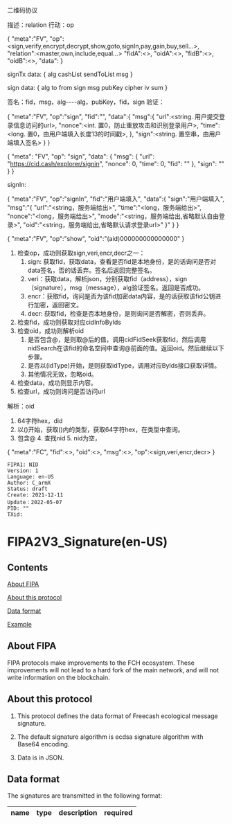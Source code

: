 二维码协议

描述：relation
行动：op

{
    "meta":"FV",
    "op":<sign,verify,encrypt,decrypt,show,goto,signIn,pay,gain,buy,sell...>,
    "relation":<master,own,include,equal...>
    "fidA":<>,
    "oidA":<>,
    "fidB":<>,
    "oidB":<>,
    "data":<Object>
}

signTx
    data:
    {
        alg
        cashList
        sendToList
        msg
    }

sign
    data:
    {
            alg
            to
            from
            sign
            msg
            pubKey
            cipher
            iv
            sum
    }

签名：fid，msg，alg----alg，pubKey，fid，sign
验证：

{
"meta":"FV",
"op":"sign",
"fid":"",
"data":{
"msg":{
"url":<string. 用户提交登录信息访问的url>,
"nonce":<int. 置0，防止重放攻击和识别登录用户>,
"time":<long. 置0，由用户端填入长度13的时间戳>,
},
"sign":<string. 置空串，由用户端填入签名>
}
}

{
"meta": "FV",
"op": "sign",
"data": {
"msg": {
"url": "https://cid.cash/explorer/signin",
"nonce": 0,
"time": 0,
"fid": ""
},
"sign": ""
}
}

signIn:

{
"meta":"FV",
"op":"signIn",
"fid":"用户端填入",
"data":{
    "sign":"用户端填入",
    "msg":"{
        "url":"<string，服务端给出>",
        "time":"<long，服务端给出>",
        "nonce":"<long，服务端给出>",
        "mode":"<string，服务端给出,省略默认自由登录>",
        "oid":"<string，服务端给出,省略默认请求登录url>"
        }"
    }
}

{
"meta":"FV",
"op":"show",
"oid":"(aid)000000000000000"
}



1. 检查op，成功则获取sign,veri,encr,decr之一：
   1. sign: 获取fid，获取data，查看是否fid是本地身份，是的话询问是否对data签名，否的话丢弃。签名后返回完整签名。
   2. veri：获取data，解析json，分别获取fid（address），sign（signature），msg（message），alg验证签名。返回是否成功。
   3. encr：获取fid，询问是否为该fid加密data内容，是的话获取该fid公钥进行加密，返回密文。
   4. decr: 获取fid，检查是否本地身份，是则询问是否解密，否则丢弃。
2. 检查fid，成功则获取对应cidInfoByIds
2. 检查oid，成功则解析oid
   1. 是否包含@，是则取@后的值，调用cidFidSeek获取fid，然后调用nidSearch在该fid的命名空间中查询@前面的值。返回oid。然后继续以下步骤。
   2. 是否以(idType)开始，是则获取idType，调用对应ByIds接口获取详情。
   3. 其他情况无效，忽略oid。
3. 检查data，成功则显示内容。
4. 检查url，成功则询问是否访问url

解析：oid
1. 64字符hex，did
2. 以()开始，获取()内的类型，获取64字符hex，在类型中查询。
3. 包含@
   4. 查找nid
   5. nid为空，

{
    "meta":"FC",
    "fid":<>,
    "oid":<>,
    "msg":<>,
    "op":<sign,veri,encr,decr>
}



```
FIPA1: NID
Version: 1
Language: en-US
Author: C_armX
Status: draft
Create: 2021-12-11
Update：2022-05-07
PID: ""
TXid: 
```

# FIPA2V3_Signature(en-US)

## Contents

[About FIPA](#about-fipa)

[About this protocol](#about-this-protocol)

[Data format](#data-format)

[Example](#Example)

## About FIPA

FIPA protocols make improvements to the FCH ecosystem. These improvements will not lead to a hard fork of the main network, and will not write information on the blockchain.

## About this protocol

1. This protocol defines the data format of Freecash ecological message signature.

2. The default signature algorithm is ecdsa signature algorithm with Base64 encoding.

3. Data is in JSON.

## Data format

The signatures are transmitted in the following format:

|name|type|description|required|
|:---|:---|:---|:---|